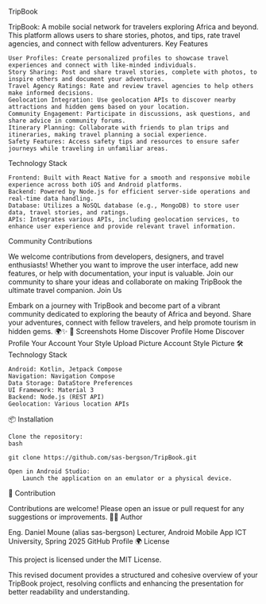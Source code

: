 TripBook

TripBook: A mobile social network for travelers exploring Africa and beyond. This platform allows users to share stories, photos, and tips, rate travel agencies, and connect with fellow adventurers.
Key Features

    User Profiles: Create personalized profiles to showcase travel experiences and connect with like-minded individuals.
    Story Sharing: Post and share travel stories, complete with photos, to inspire others and document your adventures.
    Travel Agency Ratings: Rate and review travel agencies to help others make informed decisions.
    Geolocation Integration: Use geolocation APIs to discover nearby attractions and hidden gems based on your location.
    Community Engagement: Participate in discussions, ask questions, and share advice in community forums.
    Itinerary Planning: Collaborate with friends to plan trips and itineraries, making travel planning a social experience.
    Safety Features: Access safety tips and resources to ensure safer journeys while traveling in unfamiliar areas.

Technology Stack

    Frontend: Built with React Native for a smooth and responsive mobile experience across both iOS and Android platforms.
    Backend: Powered by Node.js for efficient server-side operations and real-time data handling.
    Database: Utilizes a NoSQL database (e.g., MongoDB) to store user data, travel stories, and ratings.
    APIs: Integrates various APIs, including geolocation services, to enhance user experience and provide relevant travel information.

Community Contributions

We welcome contributions from developers, designers, and travel enthusiasts! Whether you want to improve the user interface, add new features, or help with documentation, your input is valuable. Join our community to share your ideas and collaborate on making TripBook the ultimate travel companion.
Join Us

Embark on a journey with TripBook and become part of a vibrant community dedicated to exploring the beauty of Africa and beyond. Share your adventures, connect with fellow travelers, and help promote tourism in hidden gems. 🌍✨
📱 Screenshots
Home	Discover	Profile
Home	Discover	Profile
Your Account	Your Style	Upload Picture
Account	Style	Picture
🛠️ Technology Stack

    Android: Kotlin, Jetpack Compose
    Navigation: Navigation Compose
    Data Storage: DataStore Preferences
    UI Framework: Material 3
    Backend: Node.js (REST API)
    Geolocation: Various location APIs

📦 Installation

    Clone the repository:
    bash

    git clone https://github.com/sas-bergson/TripBook.git

    Open in Android Studio:
        Launch the application on an emulator or a physical device.

🤝 Contribution

Contributions are welcome! Please open an issue or pull request for any suggestions or improvements.
👨‍💻 Author

Eng. Daniel Moune (alias sas-bergson)
Lecturer, Android Mobile App
ICT University, Spring 2025
GitHub Profile
🌍 License

This project is licensed under the MIT License.

This revised document provides a structured and cohesive overview of your TripBook project, resolving conflicts and enhancing the presentation for better readability and understanding.
